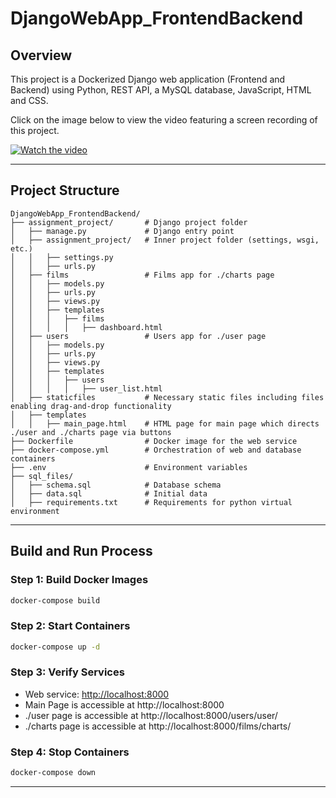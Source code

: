 # DjangoWebApp_FrontendBackend

## Overview
This project is a Dockerized Django web application (Frontend and Backend) using Python, REST API, a MySQL database, JavaScript, HTML and CSS. 

Click on the image below to view the video featuring a screen recording of this project.

[![Watch the video](https://img.youtube.com/vi/-W3MWpNoco8/maxresdefault.jpg)](https://youtu.be/-W3MWpNoco8)

---

## Project Structure
```
DjangoWebApp_FrontendBackend/
├── assignment_project/       # Django project folder
│   ├── manage.py             # Django entry point
│   ├── assignment_project/   # Inner project folder (settings, wsgi, etc.)
│   │   ├── settings.py
│   │   ├── urls.py
│   ├── films                 # Films app for ./charts page
│   │   ├── models.py
│   │   ├── urls.py
│   │   ├── views.py
│   │   ├── templates
│   │   │   ├── films
│   │   │   │   ├── dashboard.html
│   ├── users                 # Users app for ./user page
│   │   ├── models.py
│   │   ├── urls.py
│   │   ├── views.py
│   │   ├── templates
│   │   │   ├── users
│   │   │   │   ├── user_list.html
│   ├── staticfiles           # Necessary static files including files enabling drag-and-drop functionality           
│   ├── templates
│   │   ├── main_page.html    # HTML page for main page which directs ./user and ./charts page via buttons
├── Dockerfile                # Docker image for the web service
├── docker-compose.yml        # Orchestration of web and database containers
├── .env                      # Environment variables
├── sql_files/                
│   ├── schema.sql            # Database schema
│   ├── data.sql              # Initial data
│   ├── requirements.txt      # Requirements for python virtual environment
```

---

## Build and Run Process

### Step 1: Build Docker Images
```bash
docker-compose build
```
### Step 2: Start Containers
```bash
docker-compose up -d
```
### Step 3: Verify Services
- Web service: [http://localhost:8000](http://localhost:8000)
- Main Page is accessible at http://localhost:8000
- ./user page is accessible at http://localhost:8000/users/user/
- ./charts page is accessible at http://localhost:8000/films/charts/

### Step 4: Stop Containers
```bash
docker-compose down
```

---
